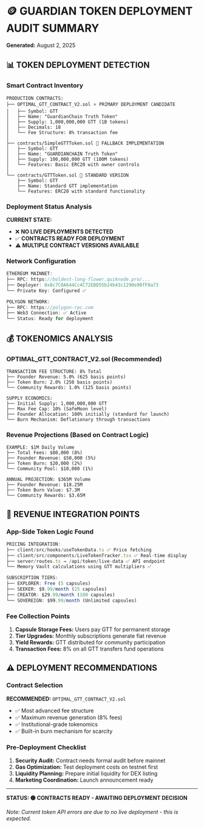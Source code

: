 # 🪙 GUARDIAN TOKEN DEPLOYMENT AUDIT SUMMARY

**Generated:** August 2, 2025

## 📊 TOKEN DEPLOYMENT DETECTION

### Smart Contract Inventory

```solidity
PRODUCTION CONTRACTS:
├── OPTIMAL_GTT_CONTRACT_V2.sol ⭐ PRIMARY DEPLOYMENT CANDIDATE
│   ├── Symbol: GTT
│   ├── Name: "GuardianChain Truth Token"
│   ├── Supply: 1,000,000,000 GTT (1B tokens)
│   ├── Decimals: 18
│   └── Fee Structure: 8% transaction fee
│
├── contracts/SimpleGTTToken.sol 🔄 FALLBACK IMPLEMENTATION
│   ├── Symbol: GTT
│   ├── Name: "GUARDIANCHAIN Truth Token"
│   ├── Supply: 100,000,000 GTT (100M tokens)
│   └── Features: Basic ERC20 with owner controls
│
└── contracts/GTTToken.sol 🧪 STANDARD VERSION
    ├── Symbol: GTT
    ├── Name: Standard GTT implementation
    └── Features: ERC20 with standard functionality
```

### Deployment Status Analysis

**CURRENT STATE:**

- ❌ **NO LIVE DEPLOYMENTS DETECTED**
- ✅ **CONTRACTS READY FOR DEPLOYMENT**
- ⚠️ **MULTIPLE CONTRACT VERSIONS AVAILABLE**

### Network Configuration

```javascript
ETHEREUM MAINNET:
├── RPC: https://boldest-long-flower.quiknode.pro/...
├── Deployer: 0x8c7C0A644Cc4C72EBD55b24b43c1290e90fF0a73
└── Private Key: Configured ✅

POLYGON NETWORK:
├── RPC: https://polygon-rpc.com
├── Web3 Connection: ✅ Active
└── Status: Ready for deployment
```

## 💰 TOKENOMICS ANALYSIS

### OPTIMAL_GTT_CONTRACT_V2.sol (Recommended)

```
TRANSACTION FEE STRUCTURE: 8% Total
├── Founder Revenue: 5.0% (625 basis points)
├── Token Burn: 2.0% (250 basis points)
└── Community Rewards: 1.0% (125 basis points)

SUPPLY ECONOMICS:
├── Initial Supply: 1,000,000,000 GTT
├── Max Fee Cap: 10% (SafeMoon level)
├── Founder Allocation: 100% initially (standard for launch)
└── Burn Mechanism: Deflationary through transactions
```

### Revenue Projections (Based on Contract Logic)

```
EXAMPLE: $1M Daily Volume
├── Total Fees: $80,000 (8%)
├── Founder Revenue: $50,000 (5%)
├── Token Burn: $20,000 (2%)
└── Community Pool: $10,000 (1%)

ANNUAL PROJECTION: $365M Volume
├── Founder Revenue: $18.25M
├── Token Burn Value: $7.3M
└── Community Rewards: $3.65M
```

## 🔗 REVENUE INTEGRATION POINTS

### App-Side Token Logic Found

```typescript
PRICING INTEGRATION:
├── client/src/hooks/useTokenData.ts ✅ Price fetching
├── client/src/components/LiveTokenTracker.tsx ✅ Real-time display
├── server/routes.ts → /api/token/live-data ✅ API endpoint
└── Memory Vault calculations using GTT multipliers ✅

SUBSCRIPTION TIERS:
├── EXPLORER: Free (5 capsules)
├── SEEKER: $9.99/month (25 capsules)
├── CREATOR: $29.99/month (100 capsules)
└── SOVEREIGN: $99.99/month (Unlimited capsules)
```

### Fee Collection Points

1. **Capsule Storage Fees:** Users pay GTT for permanent storage
2. **Tier Upgrades:** Monthly subscriptions generate fiat revenue
3. **Yield Rewards:** GTT distributed for community participation
4. **Transaction Fees:** 8% on all GTT transfers fund operations

## ⚠️ DEPLOYMENT RECOMMENDATIONS

### Contract Selection

**RECOMMENDED:** `OPTIMAL_GTT_CONTRACT_V2.sol`

- ✅ Most advanced fee structure
- ✅ Maximum revenue generation (8% fees)
- ✅ Institutional-grade tokenomics
- ✅ Built-in burn mechanism for scarcity

### Pre-Deployment Checklist

1. **Security Audit:** Contract needs formal audit before mainnet
2. **Gas Optimization:** Test deployment costs on testnet first
3. **Liquidity Planning:** Prepare initial liquidity for DEX listing
4. **Marketing Coordination:** Launch announcement ready

---

**STATUS: 🟡 CONTRACTS READY - AWAITING DEPLOYMENT DECISION**

_Note: Current token API errors are due to no live deployment - this is expected._
